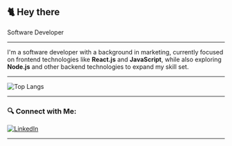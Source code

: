  ## 🐈 Hey there

Software Developer 

---


I'm a software developer with a background in marketing, currently focused on frontend technologies like **React.js** and **JavaScript**, while also exploring **Node.js** and other backend technologies to expand my skill set.


---


![Top Langs](https://github-readme-stats.vercel.app/api/top-langs/?username=HandeBudak&layout=compact&theme=solarized-light)


---

### 🔍 Connect with Me:
  [![LinkedIn](https://img.shields.io/badge/-LinkedIn-%23000000?style=social&logo=linkedin&logoColor=white)](https://www.linkedin.com/in/hande-budak-658702159/)


---


